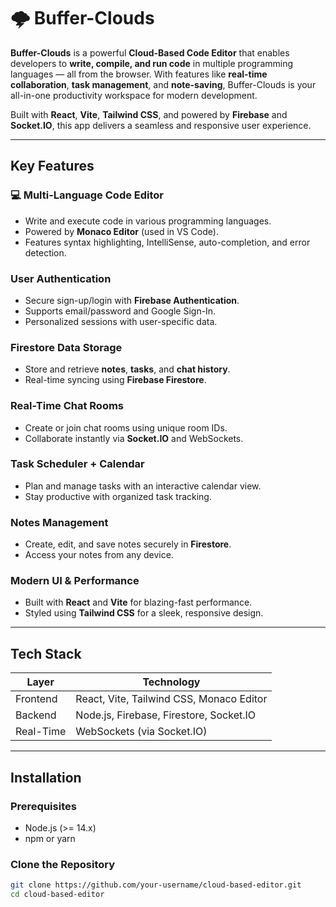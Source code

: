 # 🌩 Buffer-Clouds

**Buffer-Clouds** is a powerful **Cloud-Based Code Editor** that enables developers to **write, compile, and run code** in multiple programming languages — all from the browser. With features like **real-time collaboration**, **task management**, and **note-saving**, Buffer-Clouds is your all-in-one productivity workspace for modern development.

Built with **React**, **Vite**, **Tailwind CSS**, and powered by **Firebase** and **Socket.IO**, this app delivers a seamless and responsive user experience.

---

##  Key Features

### 💻 Multi-Language Code Editor
- Write and execute code in various programming languages.
- Powered by **Monaco Editor** (used in VS Code).
- Features syntax highlighting, IntelliSense, auto-completion, and error detection.

###  User Authentication
- Secure sign-up/login with **Firebase Authentication**.
- Supports email/password and Google Sign-In.
- Personalized sessions with user-specific data.

###  Firestore Data Storage
- Store and retrieve **notes**, **tasks**, and **chat history**.
- Real-time syncing using **Firebase Firestore**.

###  Real-Time Chat Rooms
- Create or join chat rooms using unique room IDs.
- Collaborate instantly via **Socket.IO** and WebSockets.

### Task Scheduler + Calendar
- Plan and manage tasks with an interactive calendar view.
- Stay productive with organized task tracking.

###  Notes Management
- Create, edit, and save notes securely in **Firestore**.
- Access your notes from any device.

### Modern UI & Performance
- Built with **React** and **Vite** for blazing-fast performance.
- Styled using **Tailwind CSS** for a sleek, responsive design.

---

##  Tech Stack

| Layer        | Technology                          |
|--------------|-------------------------------------|
| Frontend     | React, Vite, Tailwind CSS, Monaco Editor |
| Backend      | Node.js, Firebase, Firestore, Socket.IO |
| Real-Time    | WebSockets (via Socket.IO)           |

---

##  Installation

###  Prerequisites

- Node.js (>= 14.x)
- npm or yarn

###  Clone the Repository

```bash
git clone https://github.com/your-username/cloud-based-editor.git
cd cloud-based-editor
